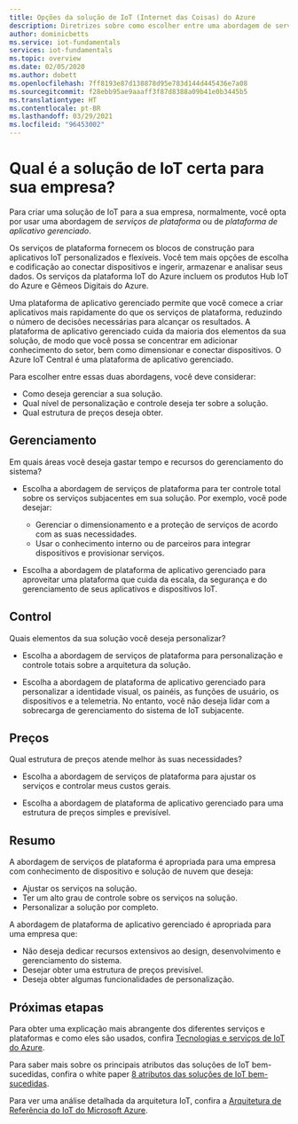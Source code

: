 ```yaml
---
title: Opções da solução de IoT (Internet das Coisas) do Azure
description: Diretrizes sobre como escolher entre uma abordagem de serviços de plataforma ou de plataforma de aplicativo gerenciado para criar uma solução de IoT. A abordagem de serviço de plataforma usa serviços como o Hub IoT e os Gêmeos Digitais como blocos de construção. A abordagem de plataforma de aplicativo gerenciado usa o Azure IoT Central para uma introdução rápida.
author: dominicbetts
ms.service: iot-fundamentals
services: iot-fundamentals
ms.topic: overview
ms.date: 02/05/2020
ms.author: dobett
ms.openlocfilehash: 7ff8193e87d138878d95e783d144d445436e7a08
ms.sourcegitcommit: f28ebb95ae9aaaff3f87d8388a09b41e0b3445b5
ms.translationtype: HT
ms.contentlocale: pt-BR
ms.lasthandoff: 03/29/2021
ms.locfileid: "96453002"
---
```

# <a name="what-is-the-right-iot-solution-for-your-business"></a>Qual é a solução de IoT certa para sua empresa?

Para criar uma solução de IoT para a sua empresa, normalmente, você opta por usar uma abordagem de *serviços de plataforma* ou de *plataforma de aplicativo gerenciado*.

Os serviços de plataforma fornecem os blocos de construção para aplicativos IoT personalizados e flexíveis. Você tem mais opções de escolha e codificação ao conectar dispositivos e ingerir, armazenar e analisar seus dados. Os serviços da plataforma IoT do Azure incluem os produtos Hub IoT do Azure e Gêmeos Digitais do Azure.

Uma plataforma de aplicativo gerenciado permite que você comece a criar aplicativos mais rapidamente do que os serviços de plataforma, reduzindo o número de decisões necessárias para alcançar os resultados. A plataforma de aplicativo gerenciado cuida da maioria dos elementos da sua solução, de modo que você possa se concentrar em adicionar conhecimento do setor, bem como dimensionar e conectar dispositivos. O Azure IoT Central é uma plataforma de aplicativo gerenciado.

Para escolher entre essas duas abordagens, você deve considerar:

- Como deseja gerenciar a sua solução.
- Qual nível de personalização e controle deseja ter sobre a solução.
- Qual estrutura de preços deseja obter.

## <a name="management"></a>Gerenciamento

Em quais áreas você deseja gastar tempo e recursos do gerenciamento do sistema? 

- Escolha a abordagem de serviços de plataforma para ter controle total sobre os serviços subjacentes em sua solução. Por exemplo, você pode desejar:

    - Gerenciar o dimensionamento e a proteção de serviços de acordo com as suas necessidades.
    - Usar o conhecimento interno ou de parceiros para integrar dispositivos e provisionar serviços.

- Escolha a abordagem de plataforma de aplicativo gerenciado para aproveitar uma plataforma que cuida da escala, da segurança e do gerenciamento de seus aplicativos e dispositivos IoT.

## <a name="control"></a>Control

Quais elementos da sua solução você deseja personalizar?

- Escolha a abordagem de serviços de plataforma para personalização e controle totais sobre a arquitetura da solução.

- Escolha a abordagem de plataforma de aplicativo gerenciado para personalizar a identidade visual, os painéis, as funções de usuário, os dispositivos e a telemetria. No entanto, você não deseja lidar com a sobrecarga de gerenciamento do sistema de IoT subjacente.

## <a name="pricing"></a>Preços

Qual estrutura de preços atende melhor às suas necessidades?

- Escolha a abordagem de serviços de plataforma para ajustar os serviços e controlar meus custos gerais.

- Escolha a abordagem de plataforma de aplicativo gerenciado para uma estrutura de preços simples e previsível.

## <a name="summary"></a>Resumo

A abordagem de serviços de plataforma é apropriada para uma empresa com conhecimento de dispositivo e solução de nuvem que deseja:

- Ajustar os serviços na solução.
- Ter um alto grau de controle sobre os serviços na solução.
- Personalizar a solução por completo.

A abordagem de plataforma de aplicativo gerenciado é apropriada para uma empresa que:

- Não deseja dedicar recursos extensivos ao design, desenvolvimento e gerenciamento do sistema.
- Desejar obter uma estrutura de preços previsível.
- Deseja obter algumas funcionalidades de personalização.

## <a name="next-steps"></a>Próximas etapas

Para obter uma explicação mais abrangente dos diferentes serviços e plataformas e como eles são usados, confira [Tecnologias e serviços de IoT do Azure](iot-services-and-technologies.md).

Para saber mais sobre os principais atributos das soluções de IoT bem-sucedidas, confira o white paper [8 atributos das soluções de IoT bem-sucedidas](https://aka.ms/8attributes).

Para ver uma análise detalhada da arquitetura IoT, confira a [Arquitetura de Referência do IoT do Microsoft Azure](/azure/architecture/reference-architectures/iot).